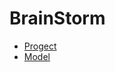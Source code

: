 # BrainStorm
- [Progect](https://github.com/Pac174pac/BrainStorm/blob/main/project.md)
- [Model](https://github.com/Pac174pac/BrainStorm/blob/main/lifecycle.md)
